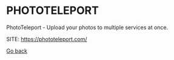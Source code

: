 # PHOTOTELEPORT
 
 PhotoTeleport - Upload your photos to multiple services at once.
 
 SITE: https://phototeleport.com/

 [Go back](https://portable-linux-apps.github.io/apps.html)
